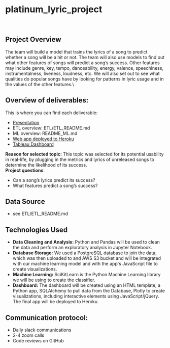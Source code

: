 # platinum_lyric_project
​
## Project Overview
The team will build a model that trains the lyrics of a song to predict whether a song will be a hit or not. The team will also use models to find out what other features of songs will predict a song’s success. Other features may include genre, key, tempo, danceability, energy, valence, speechiness, instrumentalness, liveness, loudness, etc. We will also set out to see what qualities do popular songs have by looking for patterns in lyric usage and in the values of the other features.\

## Overview of deliverables:
This is where you can find each deliverable:
- [Presentation](https://docs.google.com/presentation/d/1A0AKYPwMegvyjUKwBNw9hxdayrQQJ91O0xqz_ttyTOk/edit?usp=sharing)
- ETL overview: ETL/ETL_README.md
- ML overview: README_ML.md
- [Web app deployed to Heroku](https://platinum-lyric.herokuapp.com/)
- [Tableau Dashboard](https://public.tableau.com/profile/jacob.wade#!/vizhome/platinum_tableau_dashboard2/Featurestory?publish=yes)

__Reason for selected topic:__ This topic was selected for its potential usability in real-life, by plugging in the metrics and lyrics of unreleased songs to determine the likelihood of its success.\
​
__Project questions__: 
- Can a song’s lyrics predict its success? 
- What features predict a song’s success?
​
## Data Source
* see ETL/ETL_README.md
​
## Technologies Used
* __Data Cleaning and Analysis:__
Python and Pandas will be used to clean the data and perform an exploratory analysis in Jupyter Notebook.
​
* __Database Storage:__
We used a PostgreSQL database to join the data, which was then uploaded to and AWS S3 bucket and will be integrated with our machine learning model and with the app's JavaScript file to create visualizations.
​
* __Machine Learning:__
SciKitLearn is the Python Machine Learning library we will be using to create the classifier.
​
* __Dashboard:__
The dashboard will be created using an HTML template, a Python app, SQLAlchemy to pull data from the Database, Plotly to create visualizations, including interactive elements using JavaScript/jQuery. The final app will be deployed to Heroku.

## Communication protocol:
- Daily slack communications
- 2-4 zoom calls 
- Code reviews on GitHub